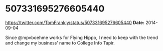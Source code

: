 # 507331695276605440
https://twitter.com/TomFrankly/status/507331695276605440
**Date:** 2014-09-04

Since @mpvboehme works for Flying Hippo, I need to keep with the trend and change my business’ name to College Info Tapir.
